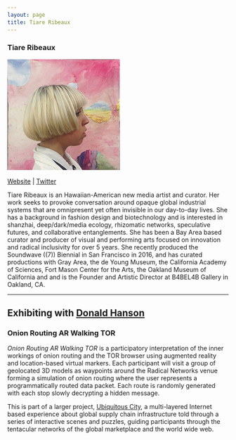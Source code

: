 ```yaml
---
layout: page
title: Tiare Ribeaux
---
```

<h3>Tiare Ribeaux</h3>
<img src="tiareprofile_sm.jpg" />
<p><a href="http://www.tiareribeaux.com" target="_blank">Website</a> | <a href="https://twitter.com/tiareribeaux" target="_blank">Twitter</a></p>
<p>Tiare Ribeaux is an Hawaiian-American new media artist and curator. Her work seeks to provoke conversation around opaque global industrial systems that are omnipresent yet often invisible in our day-to-day lives. She has a background in fashion design and biotechnology and is interested in shanzhai, deep/dark/media ecology, rhizomatic networks, speculative futures, and collaborative entanglements. She has been a Bay Area based curator and producer of visual and performing arts focused on innovation and radical inclusivity for over 5 years. She recently produced the Soundwave ((7)) Biennial in San Francisco in 2016, and has curated productions with Gray Area, the de Young Museum, the California Academy of Sciences, Fort Mason Center for the Arts, the Oakland Museum of California and and is the Founder and Artistic Director at B4BEL4B Gallery in Oakland, CA.</p>

<hr />
<h2>Exhibiting with <a href="donald-hanson">Donald Hanson</a>
<h3>Onion Routing AR Walking TOR</h3>
<p><em>Onion Routing AR Walking TOR</em> is a participatory interpretation of the inner workings of onion routing and the TOR browser using augmented reality and location-based virtual markers. Each participant will visit a group of geolocated 3D models as waypoints around the Radical Networks venue forming a simulation of onion routing where the user represents a programmatically routed data packet. Each route is randomly generated with each stop slowly decrypting a hidden message.
</p>

<p>This is part of a larger project, <a href="http://www.ubiqcity.com/" target="_blank">Ubiquitous City</a>, a multi-layered Internet based experience about global supply chain infrastructure told through a series of interactive scenes and puzzles, guiding participants through the tentacular networks of the global marketplace and the world wide web.</p>